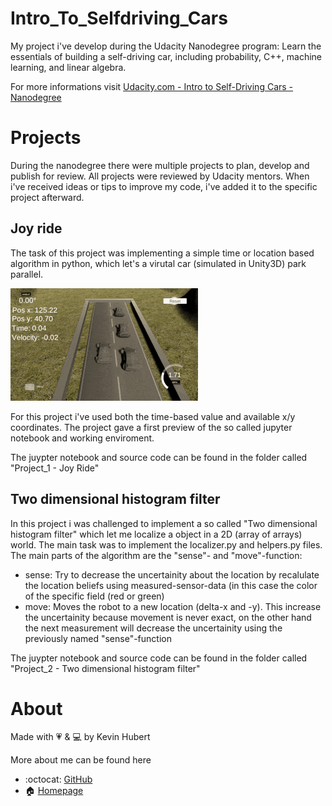 # Intro_To_Selfdriving_Cars
My project i've develop during the Udacity Nanodegree program: Learn the essentials of building a self-driving car, including probability, C++, machine learning, and linear algebra.

For more informations visit [Udacity.com - Intro to Self-Driving Cars - Nanodegree](https://udacity.com/course/intro-to-self-driving-cars--nd113)

# Projects
During the nanodegree there were multiple projects to plan, develop and publish for review. All projects were reviewed by Udacity mentors. When i've received ideas or tips to improve my code, i've added it to the specific project afterward.

## Joy ride
The task of this project was implementing a simple time or location based algorithm in python, which let's a virutal car (simulated in Unity3D) park parallel.

![Overview](/screenshots/car_parking_parallel.gif?raw=true)

For this project i've used both the time-based value and available x/y coordinates. The project gave a first preview of the so called jupyter notebook and working enviroment.

The juypter notebook and source code can be found in the folder called "Project_1 - Joy Ride" 


## Two dimensional histogram filter
In this project i was challenged to implement a so called "Two dimensional histogram filter" which let me localize a object in a 2D (array of arrays) world.
The main task was to implement the localizer.py and helpers.py files. 
The main parts of the algorithm are the "sense"- and "move"-function:
- sense: Try to decrease the uncertainity about the location by recalulate the location beliefs using measured-sensor-data (in this case the color of the specific field (red or green)
- move: Moves the robot to a new location (delta-x and -y). This increase the uncertainity because movement is never exact, on the other hand the next measurement will decrease the uncertainity using the previously named "sense"-function

The juypter notebook and source code can be found in the folder called "Project_2 - Two dimensional histogram filter" 
 

# About
Made with 💗 & 💻 by Kevin Hubert

More about me can be found here
- :octocat: [GitHub](https://github.com/KevinHubert-Dev) 
- 🏠 [Homepage](http://Kevin-Hubert.de/)